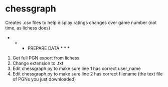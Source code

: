 # chessgraph
Creates .csv files to help display ratings changes over game number (not time, as lichess does)

* * * PREPARE DATA * * *

1. Get full PGN export from lichess. 
2. Change extension to .txt
3. Edit chessgraph.py to make sure line 1 has correct user_name
4. Edit chessgraph.py to make sure line 2 has correct filename (the text file of PGNs you just downloaded)
